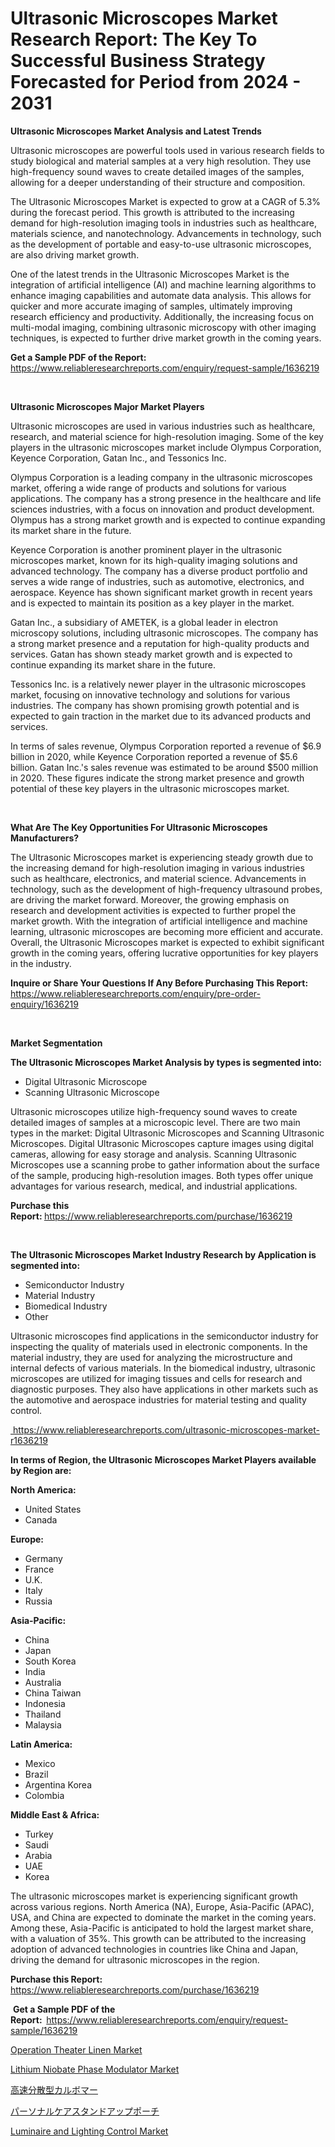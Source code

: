 <p><h1>Ultrasonic Microscopes Market Research Report: The Key To Successful Business Strategy Forecasted for Period from 2024 - 2031</h1></p><p><strong>Ultrasonic Microscopes Market Analysis and Latest Trends</strong></p>
<p><p>Ultrasonic microscopes are powerful tools used in various research fields to study biological and material samples at a very high resolution. They use high-frequency sound waves to create detailed images of the samples, allowing for a deeper understanding of their structure and composition.</p><p>The Ultrasonic Microscopes Market is expected to grow at a CAGR of 5.3% during the forecast period. This growth is attributed to the increasing demand for high-resolution imaging tools in industries such as healthcare, materials science, and nanotechnology. Advancements in technology, such as the development of portable and easy-to-use ultrasonic microscopes, are also driving market growth.</p><p>One of the latest trends in the Ultrasonic Microscopes Market is the integration of artificial intelligence (AI) and machine learning algorithms to enhance imaging capabilities and automate data analysis. This allows for quicker and more accurate imaging of samples, ultimately improving research efficiency and productivity. Additionally, the increasing focus on multi-modal imaging, combining ultrasonic microscopy with other imaging techniques, is expected to further drive market growth in the coming years.</p></p>
<p><strong>Get a Sample PDF of the Report:&nbsp;</strong> <a href="https://www.reliableresearchreports.com/enquiry/request-sample/1636219">https://www.reliableresearchreports.com/enquiry/request-sample/1636219</a></p>
<p>&nbsp;</p>
<p><strong>Ultrasonic Microscopes Major Market Players</strong></p>
<p><p>Ultrasonic microscopes are used in various industries such as healthcare, research, and material science for high-resolution imaging. Some of the key players in the ultrasonic microscopes market include Olympus Corporation, Keyence Corporation, Gatan Inc., and Tessonics Inc.</p><p>Olympus Corporation is a leading company in the ultrasonic microscopes market, offering a wide range of products and solutions for various applications. The company has a strong presence in the healthcare and life sciences industries, with a focus on innovation and product development. Olympus has a strong market growth and is expected to continue expanding its market share in the future.</p><p>Keyence Corporation is another prominent player in the ultrasonic microscopes market, known for its high-quality imaging solutions and advanced technology. The company has a diverse product portfolio and serves a wide range of industries, such as automotive, electronics, and aerospace. Keyence has shown significant market growth in recent years and is expected to maintain its position as a key player in the market.</p><p>Gatan Inc., a subsidiary of AMETEK, is a global leader in electron microscopy solutions, including ultrasonic microscopes. The company has a strong market presence and a reputation for high-quality products and services. Gatan has shown steady market growth and is expected to continue expanding its market share in the future.</p><p>Tessonics Inc. is a relatively newer player in the ultrasonic microscopes market, focusing on innovative technology and solutions for various industries. The company has shown promising growth potential and is expected to gain traction in the market due to its advanced products and services.</p><p>In terms of sales revenue, Olympus Corporation reported a revenue of $6.9 billion in 2020, while Keyence Corporation reported a revenue of $5.6 billion. Gatan Inc.'s sales revenue was estimated to be around $500 million in 2020. These figures indicate the strong market presence and growth potential of these key players in the ultrasonic microscopes market.</p></p>
<p>&nbsp;</p>
<p><strong>What Are The Key Opportunities For Ultrasonic Microscopes Manufacturers?</strong></p>
<p><p>The Ultrasonic Microscopes market is experiencing steady growth due to the increasing demand for high-resolution imaging in various industries such as healthcare, electronics, and material science. Advancements in technology, such as the development of high-frequency ultrasound probes, are driving the market forward. Moreover, the growing emphasis on research and development activities is expected to further propel the market growth. With the integration of artificial intelligence and machine learning, ultrasonic microscopes are becoming more efficient and accurate. Overall, the Ultrasonic Microscopes market is expected to exhibit significant growth in the coming years, offering lucrative opportunities for key players in the industry.</p></p>
<p><strong>Inquire or Share Your Questions If Any Before Purchasing This Report:</strong> <a href="https://www.reliableresearchreports.com/enquiry/pre-order-enquiry/1636219">https://www.reliableresearchreports.com/enquiry/pre-order-enquiry/1636219</a></p>
<p>&nbsp;</p>
<p><strong>Market Segmentation</strong></p>
<p><strong>The Ultrasonic Microscopes Market Analysis by types is segmented into:</strong></p>
<p><ul><li>Digital Ultrasonic Microscope</li><li>Scanning Ultrasonic Microscope</li></ul></p>
<p><p>Ultrasonic microscopes utilize high-frequency sound waves to create detailed images of samples at a microscopic level. There are two main types in the market: Digital Ultrasonic Microscopes and Scanning Ultrasonic Microscopes. Digital Ultrasonic Microscopes capture images using digital cameras, allowing for easy storage and analysis. Scanning Ultrasonic Microscopes use a scanning probe to gather information about the surface of the sample, producing high-resolution images. Both types offer unique advantages for various research, medical, and industrial applications.</p></p>
<p><strong>Purchase this Report:&nbsp;</strong><a href="https://www.reliableresearchreports.com/purchase/1636219">https://www.reliableresearchreports.com/purchase/1636219</a></p>
<p>&nbsp;</p>
<p><strong>The Ultrasonic Microscopes Market Industry Research by Application is segmented into:</strong></p>
<p><ul><li>Semiconductor Industry</li><li>Material Industry</li><li>Biomedical Industry</li><li>Other</li></ul></p>
<p><p>Ultrasonic microscopes find applications in the semiconductor industry for inspecting the quality of materials used in electronic components. In the material industry, they are used for analyzing the microstructure and internal defects of various materials. In the biomedical industry, ultrasonic microscopes are utilized for imaging tissues and cells for research and diagnostic purposes. They also have applications in other markets such as the automotive and aerospace industries for material testing and quality control.</p></p>
<p><a href="https://www.reliableresearchreports.com/ultrasonic-microscopes-market-r1636219">&nbsp;https://www.reliableresearchreports.com/ultrasonic-microscopes-market-r1636219</a></p>
<p><strong>In terms of Region, the Ultrasonic Microscopes Market Players available by Region are:</strong></p>
<p>
    <p> <strong> North America: </strong>
        <ul>
            <li>United States</li>
            <li>Canada</li>
        </ul>
        </p> 
    <p> <strong> Europe: </strong>
        <ul>
            <li>Germany</li>
            <li>France</li>
            <li>U.K.</li>
            <li>Italy</li>
            <li>Russia</li>
        </ul>
        </p> 
    <p> <strong> Asia-Pacific: </strong>
        <ul>
            <li>China</li>
            <li>Japan</li>
            <li>South Korea</li>
            <li>India</li>
            <li>Australia</li>
            <li>China Taiwan</li>
            <li>Indonesia</li>
            <li>Thailand</li>
            <li>Malaysia</li>
        </ul>
        </p> 
    <p> <strong> Latin America: </strong>
        <ul>
            <li>Mexico</li>
            <li>Brazil</li>
            <li>Argentina Korea</li>
            <li>Colombia</li>
        </ul>
        </p> 
    <p> <strong> Middle East & Africa: </strong>
        <ul>
            <li>Turkey</li>
            <li>Saudi</li>
            <li>Arabia</li>
            <li>UAE</li>
            <li>Korea</li>
        </ul>
    </p>
    </p>
<p><p>The ultrasonic microscopes market is experiencing significant growth across various regions. North America (NA), Europe, Asia-Pacific (APAC), USA, and China are expected to dominate the market in the coming years. Among these, Asia-Pacific is anticipated to hold the largest market share, with a valuation of 35%. This growth can be attributed to the increasing adoption of advanced technologies in countries like China and Japan, driving the demand for ultrasonic microscopes in the region.</p></p>
<p><strong>Purchase this Report: </strong><a href="https://www.reliableresearchreports.com/purchase/1636219">https://www.reliableresearchreports.com/purchase/1636219</a></p>
<p>&nbsp;<strong>Get a Sample PDF of the Report:&nbsp;&nbsp;</strong><a href="https://www.reliableresearchreports.com/enquiry/request-sample/1636219">https://www.reliableresearchreports.com/enquiry/request-sample/1636219</a></p>
<p><strong></strong></p>
<p><p><a href="https://github.com/bobicer/Market-Research-Report-List-3/blob/main/operation-theater-linen-market.md">Operation Theater Linen Market</a></p><p><a href="https://issuu.com/reportprime-2/docs/lithium-niobate-phase-modulator-market-size-2030.p">Lithium Niobate Phase Modulator Market</a></p><p><a href="https://github.com/oqoeusbvpadwjs08/Market-Research-Report-List-2/blob/main/500434992255.md">高速分散型カルボマー</a></p><p><a href="https://github.com/KaliMetz2023/Market-Research-Report-List-1/blob/main/288561092254.md">パーソナルケアスタンドアップポーチ</a></p><p><a href="https://github.com/timeliteaut/Market-Research-Report-List-2/blob/main/luminaire-and-lighting-control-market.md">Luminaire and Lighting Control Market</a></p></p>